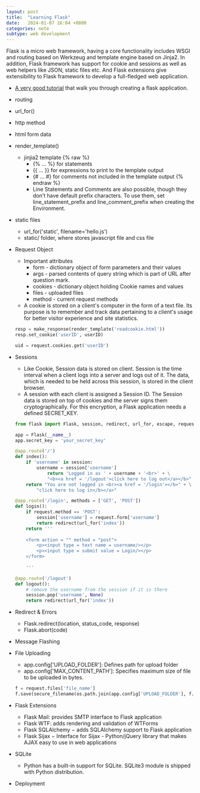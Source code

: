 ```yaml
---
layout: post
title:  "Learning Flask"
date:   2024-01-07 16:04 +0800
categories: note
subtype: web development
---
```

Flask is a micro web framework, having a core functionality includes WSGI and routing based on Werkzeug and template engine based on Jinja2. In addition, Flask framework has support for cookie and sessions as well as web helpers like JSON, static files etc. And Flask extensions give extensibility to Flask framework to develop a full-fledged web application.

- [A very good tutorial](https://flask.palletsprojects.com/en/3.0.x/tutorial/) that walk you through creating a flask application.
- routing
- url_for()
- http method
- html form data
- render_template()
    - jinjia2 template {% raw %}
        - {% ... %} for statements
        - {{ ... }} for expressions to print to the template output
        - {# ... #} for comments not included in the template output {% endraw %}
        - Line Statements and Comments are also possible, though they don’t have default prefix characters. 
        To use them, set line_statement_prefix and line_comment_prefix when creating the Environment.
- static files
    - url_for('static', filename='hello.js')
    - static/ folder, where stores javascript file and css file
- Request Object
    - Important attributes
        - form - dictionary object of form parameters and their values
        - args - parsed contents of query string which is part of URL after question mark.
        - cookies - dictionary object holding Cookie names and values
        - files - uploaded files
        - method - current request methods
    - A cookie is stored on a client's computer in the form of a text file. Its purpose is to remember and track data pertaining to a client's usage for better visitor experience and site statistics.
    ```python
    resp = make_response(render_template('readcookie.html'))
    resp.set_cookie('userID', userID)

    uid = request.cookies.get('userID')
    ```
- Sessions
    - Like Cookie, Session data is stored on client. Session is the time interval when a client logs into a server and logs out of it. The data, which is needed to be held across this session, is stored in the client browser.
    - A session with each client is assigned a Session ID. The Session data is stored on top of cookies and the server signs them cryptographically. For this encryption, a Flask application needs a defined SECRET_KEY.
    
    ```python
    from flask import Flask, session, redirect, url_for, escape, request

    app = Flask(__name__)
    app.secret_key = 'your_secret_key'

    @app.route('/')
    def index():
        if 'username' in session:
            username = session['username']
                return 'Logged in as ' + username + '<br>' + \
                "<b><a href = '/logout'>click here to log out</a></b>"
        return "You are not logged in <br><a href = '/login'></b>" + \
            "click here to log in</b></a>"

    @app.route('/login', methods = ['GET', 'POST'])
    def login():
        if request.method == 'POST':
            session['username'] = request.form['username']
            return redirect(url_for('index'))
        return '''
            
        <form action = "" method = "post">
            <p><input type = text name = username/></p>
            <p><input type = submit value = Login/></p>
        </form>
            
        '''

    @app.route('/logout')
    def logout():
        # remove the username from the session if it is there
        session.pop('username', None)
        return redirect(url_for('index'))
    ```
- Redirect & Errors
    - Flask.redirect(location, status_code, response)
    - Flask.abort(code)
- Message Flashing
- File Uploading
    - app.config['UPLOAD_FOLDER']: Defines path for upload folder
    - app.config['MAX_CONTENT_PATH']: Specifies maximum size of file to be uploaded in bytes.

    ```python
    f = request.files['file_name']
    f.save(secure_filename(os.path.join(app.config['UPLOAD_FOLDER'], f.filename))) # Or you can hard-coded the destination.
    ```
- Flask Extensions
    - Flask Mail: provides SMTP interface to Flask application
    - Flask WTF: adds rendering and validation of WTForms
    - Flask SQLAlchemy − adds SQLAlchemy support to Flask application
    - Flask Sijax − Interface for Sijax - Python/jQuery library that makes AJAX easy to use in web applications
- SQLite
    - Python has a built-in support for SQLite. SQLite3 module is shipped with Python distribution.
- Deployment

